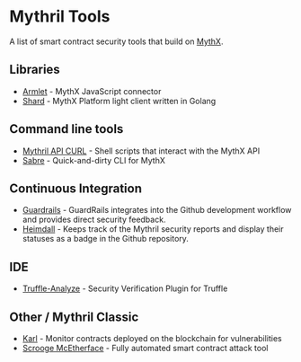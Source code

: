 # Mythril Tools

A list of smart contract security tools that build on [MythX](https://mythx.io).

## Libraries

- [Armlet](https://github.com/ConsenSys/armlet) - MythX JavaScript connector
- [Shard](https://github.com/ConsenSys/armlet) - MythX Platform light client written in Golang

## Command line tools

- [Mythril API CURL](https://github.com/rocky/mythril-api-curl/) - Shell scripts that interact with the MythX API
- [Sabre](https://github.com/b-mueller/sabre/) - Quick-and-dirty CLI for MythX

## Continuous Integration

- [Guardrails](https://www.guardrails.io) - GuardRails integrates into the Github development workflow and provides direct security feedback.
- [Heimdall](https://heimdall.maddevs.io) - Keeps track of the Mythril security reports and display their statuses as a badge in the Github repository.

## IDE

- [Truffle-Analyze](https://github.com/ConsenSys/truffle-analyze) - Security Verification Plugin for Truffle

## Other / Mythril Classic

- [Karl](https://github.com/cleanunicorn/karl) - Monitor contracts deployed on the blockchain for vulnerabilities
- [Scrooge McEtherface](https://github.com/b-mueller/scrooge-mcetherface/blob/master/README.md) - Fully automated smart contract attack tool
